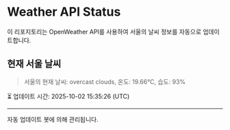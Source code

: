 
# Weather API Status

이 리포지토리는 OpenWeather API를 사용하여 서울의 날씨 정보를 자동으로 업데이트합니다.

## 현재 서울 날씨
> 서울의 현재 날씨: overcast clouds, 온도: 19.66°C, 습도: 93%

⏳ 업데이트 시간: 2025-10-02 15:35:26 (UTC)

---
자동 업데이트 봇에 의해 관리됩니다.

